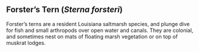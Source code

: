 ## Forster’s Tern (*Sterna forsteri*)
Forster’s terns are a resident Louisiana saltmarsh species, and plunge dive for fish and small arthropods over open water and canals. They are colonial, and sometimes nest on mats of floating marsh vegetation or on top of muskrat lodges. 

